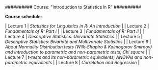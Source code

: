 ########## Course: "Introduction to Statistics in R" ##########

**Course schedule**:

| Lecture 1 | *Statistics for Linguistics in R: An introduction* | 
| Lecture 2 | *Fundamentals of R: Part I* |
| Lecture 3 | *Fundamentals of R: Part II* |
| Lecture 4 | *Descriptive Statistics: Univariate Statistics* |
| Lecture 5 | *Descriptive Statistics: Bivariate and Multivariate Statistics* |
| Lecture 6 | *About Normality Distribution tests (Wilk-Shapiro & Kolmogorov Smirnov) and introduction to parametric and non-parametric tests; Chi square* |
| Lecture 7 | *t-tests and its non-parametric equivalents; ANOVAs and non-parametric equivalents* |
| Lecture 8 | *Correlation and Regression* |
